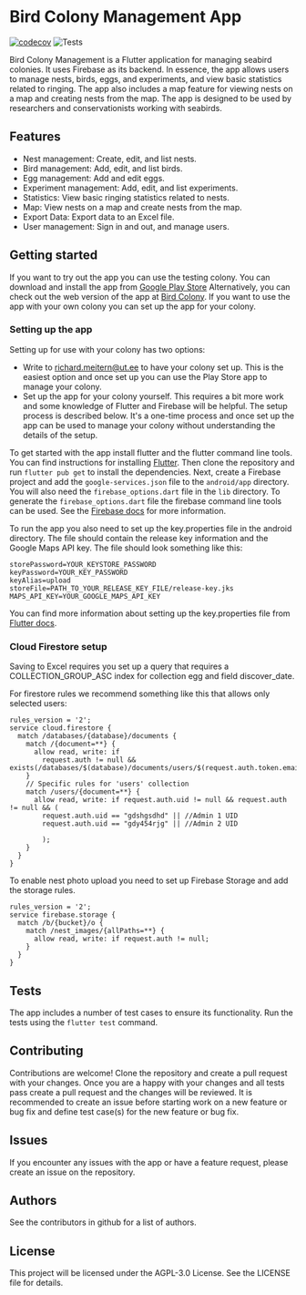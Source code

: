 # Bird Colony Management App

[![codecov](https://codecov.io/gh/rix133/flutter_bird_colony/graph/badge.svg?token=nIVX3odUDo)](https://codecov.io/gh/rix133/flutter_bird_colony)
![Tests](https://github.com/rix133/flutter_bird_colony/actions/workflows/codecov.yml/badge.svg)

Bird Colony Management is a Flutter application for managing seabird colonies.
It uses Firebase as its backend. In essence, the app allows users to manage nests, birds, eggs, 
and experiments, and view basic statistics related to ringing. The app also includes a map
feature for viewing nests on a map and creating nests from the map. The app is designed to be
used by researchers and conservationists working with seabirds.

## Features

- Nest management: Create, edit, and list nests.
- Bird management: Add, edit, and list birds.
- Egg management: Add and edit eggs.
- Experiment management: Add, edit, and list experiments.
- Statistics: View basic ringing statistics related to nests.
- Map: View nests on a map and create nests from the map.
- Export Data: Export data to an Excel file.
- User management: Sign in and out, and manage users.

## Getting started

If you want to try out the app you can use the testing colony. You can download and install the app
from  [Google Play Store](https://play.google.com/store/apps/details?id=ee.ut.adapt.flutter_bird_colony)
Alternatively, you can check out the web version of the app
at [Bird Colony](https://managebirdcolony.web.app/). If you want to use the app with your own colony
you can set up the app for your colony.

### Setting up the app

Setting up for use with your colony has two options:

- Write to richard.meitern@ut.ee to have your colony set up. This is the easiest option and once set
  up you can use the Play Store app to manage your colony.
- Set up the app for your colony yourself. This requires a bit more work and some knowledge of
  Flutter and Firebase
  will be helpful. The setup process is described below. It's a one-time process and once set up
  the app can be used to manage your colony without understanding the details of the setup.

To get started with the app install flutter and the flutter command line tools. You can find
instructions for installing [Flutter](https://flutter.dev/docs/get-started/install).
Then clone the repository and run  `flutter pub get` to install the dependencies.
Next, create a Firebase project and add  the `google-services.json` file to the `android/app` directory.
You will also need the `firebase_options.dart` file in the `lib` directory. To generate the `firebase_options.dart`
file the firebase command line tools can be used. See the
[Firebase docs](https://firebase.flutter.dev/docs/overview) for more information.

To run the app you also need to set up the key.properties file in the android directory. The file
should contain
the release key information and the Google Maps API key. The file should look something like this:

``` 
storePassword=YOUR_KEYSTORE_PASSWORD
keyPassword=YOUR_KEY_PASSWORD
keyAlias=upload
storeFile=PATH_TO_YOUR_RELEASE_KEY_FILE/release-key.jks
MAPS_API_KEY=YOUR_GOOGLE_MAPS_API_KEY
```

You can find more information about setting up the key.properties file
from [Flutter docs](https://docs.flutter.dev/deployment/android).

### Cloud Firestore setup 

Saving to Excel requires you set up a query that requires a COLLECTION_GROUP_ASC index for collection egg and field discover_date. 

For firestore rules we recommend something like this that allows only selected users:
``` 
rules_version = '2';
service cloud.firestore {
  match /databases/{database}/documents {
    match /{document=**} {
      allow read, write: if 
      	request.auth != null && exists(/databases/$(database)/documents/users/$(request.auth.token.email));
    }
    // Specific rules for 'users' collection
    match /users/{document=**} {
      allow read, write: if request.auth.uid != null && request.auth != null && (
        request.auth.uid == "gdshgsdhd" || //Admin 1 UID
        request.auth.uid == "gdy454rjg" || //Admin 2 UID
   
        );
    }
  }
}
```

To enable nest photo upload you need to set up Firebase Storage and add the storage rules.

```
rules_version = '2';
service firebase.storage {
  match /b/{bucket}/o {
    match /nest_images/{allPaths=**} {
      allow read, write: if request.auth != null;
    }
  }
}
```


## Tests

The app includes a number of test cases to ensure its functionality. Run the tests using the `flutter test` command.

## Contributing

Contributions are welcome! Clone the repository and create a pull request with your changes. Once
you are a happy with your changes and all tests pass create a pull request and the changes will be
reviewed.
It is recommended to create an issue before starting work on a new feature or bug fix and define
test case(s) for the new feature or bug fix.

## Issues

If you encounter any issues with the app or have a feature request, please create an issue on the repository.

## Authors

See the contributors in github for a list of authors.

## License

This project will be licensed under the AGPL-3.0 License. See the LICENSE file for details.

